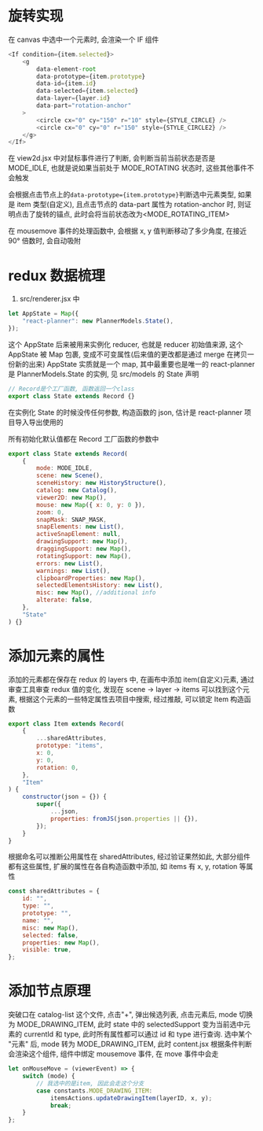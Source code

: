 # 旋转实现

在 canvas 中选中一个元素时, 会渲染一个 IF 组件

```javascript
<If condition={item.selected}>
    <g
        data-element-root
        data-prototype={item.prototype}
        data-id={item.id}
        data-selected={item.selected}
        data-layer={layer.id}
        data-part="rotation-anchor"
    >
        <circle cx="0" cy="150" r="10" style={STYLE_CIRCLE} />
        <circle cx="0" cy="0" r="150" style={STYLE_CIRCLE2} />
    </g>
</If>
```

在 view2d.jsx 中对鼠标事件进行了判断, 会判断当前当前状态是否是 MODE_IDLE, 也就是说如果当前处于 MODE_ROTATING 状态时, 这些其他事件不会触发

会根据点击节点上的`data-prototype={item.prototype}`判断选中元素类型, 如果是 item 类型(自定义), 且点击节点的 data-part 属性为 rotation-anchor 时, 则证明点击了旋转的锚点, 此时会将当前状态改为<MODE_ROTATING_ITEM>

在 mousemove 事件的处理函数中, 会根据 x, y 值判断移动了多少角度, 在接近 90° 倍数时, 会自动吸附

# redux 数据梳理

1. src/renderer.jsx 中

```javascript
let AppState = Map({
    "react-planner": new PlannerModels.State(),
});
```

这个 AppState 后来被用来实例化 reducer, 也就是 reducer 初始值来源, 这个 AppState 被 Map 包裹, 变成不可变属性(后来值的更改都是通过 merge 在拷贝一份新的出来)
AppState 实质就是一个 map, 其中最重要也是唯一的 react-planner 是 PlannerModels.State 的实例, 见 src/models 的 State 声明

```javascript
// Record是个工厂函数, 函数返回一个class
export class State extends Record {}
```

在实例化 State 的时候没传任何参数, 构造函数的 json, 估计是 react-planner 项目导入导出使用的

所有初始化默认值都在 Record 工厂函数的参数中

```javascript
export class State extends Record(
    {
        mode: MODE_IDLE,
        scene: new Scene(),
        sceneHistory: new HistoryStructure(),
        catalog: new Catalog(),
        viewer2D: new Map(),
        mouse: new Map({ x: 0, y: 0 }),
        zoom: 0,
        snapMask: SNAP_MASK,
        snapElements: new List(),
        activeSnapElement: null,
        drawingSupport: new Map(),
        draggingSupport: new Map(),
        rotatingSupport: new Map(),
        errors: new List(),
        warnings: new List(),
        clipboardProperties: new Map(),
        selectedElementsHistory: new List(),
        misc: new Map(), //additional info
        alterate: false,
    },
    "State"
) {}
```

# 添加元素的属性

添加的元素都在保存在 redux 的 layers 中, 在画布中添加 item(自定义)元素, 通过审查工具审查 redux 值的变化, 发现在 scene -> layer -> items 可以找到这个元素, 根据这个元素的一些特定属性去项目中搜索, 经过推敲, 可以锁定 Item 构造函数

```javascript
export class Item extends Record(
    {
        ...sharedAttributes,
        prototype: "items",
        x: 0,
        y: 0,
        rotation: 0,
    },
    "Item"
) {
    constructor(json = {}) {
        super({
            ...json,
            properties: fromJS(json.properties || {}),
        });
    }
}
```

根据命名可以推断公用属性在 sharedAttributes, 经过验证果然如此, 大部分组件都有这些属性, 扩展的属性在各自构造函数中添加, 如 items 有 x, y, rotation 等属性

```javascript
const sharedAttributes = {
    id: "",
    type: "",
    prototype: "",
    name: "",
    misc: new Map(),
    selected: false,
    properties: new Map(),
    visible: true,
};
```

# 添加节点原理

突破口在 catalog-list 这个文件, 点击"+", 弹出候选列表, 点击元素后, mode 切换为 MODE_DRAWING_ITEM, 此时 state 中的 selectedSupport 变为当前选中元素的 currentId 和 type, 此时所有属性都可以通过 id 和 type 进行查询.
选中某个 "元素" 后, mode 转为 MODE_DRAWING_ITEM, 此时 content.jsx 根据条件判断会渲染<View2D />这个组件, 组件中绑定 mousemove 事件, 在 move 事件中会走

```javascript
let onMouseMove = (viewerEvent) => {
    switch (mode) {
        // 我选中的是item, 因此会走这个分支
        case constants.MODE_DRAWING_ITEM:
            itemsActions.updateDrawingItem(layerID, x, y);
            break;
    }
};
```
